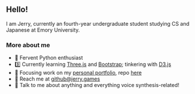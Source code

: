 ## Hello!

I am Jerry, currently an fourth-year undergraduate student studying CS and Japanese at Emory University.

### More about me
- 🐍 Fervent Python enthusiast
- 3️⃣ Currently learning [Three.js](https://threejs.org/) and [Bootstrap](https://getbootstrap.com/); tinkering with [D3.js](https://d3js.org/)
- 📃 Focusing work on my [personal portfolio](http://jerry.games/), repo [here](https://github.com/Jerrybibo/personal-portfolio)
- 📧 Reach me at [github@jerry.games](mailto:github@jerry.games)
- 🎤 Talk to me about anything and everything voice synthesis-related!
